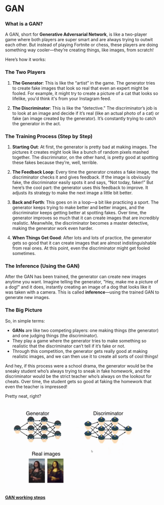# GAN

### What is a GAN?
A GAN, short for **Generative Adversarial Network**, is like a two-player game where both players are super smart and are always trying to outwit each other. But instead of playing Fortnite or chess, these players are doing something way cooler—they’re creating things, like images, from scratch!

Here’s how it works:

### The Two Players
1. **The Generator**: This is like the “artist” in the game. The generator tries to create fake images that look so real that even an expert might be fooled. For example, it might try to create a picture of a cat that looks so lifelike, you'd think it's from your Instagram feed.

2. **The Discriminator**: This is like the “detective.” The discriminator’s job is to look at an image and decide if it’s real (like an actual photo of a cat) or fake (an image created by the generator). It’s constantly trying to catch the generator in the act.

### The Training Process (Step by Step)
1. **Starting Out**: At first, the generator is pretty bad at making images. The pictures it creates might look like a bunch of random pixels mashed together. The discriminator, on the other hand, is pretty good at spotting these fakes because they’re, well, terrible.

2. **The Feedback Loop**: Every time the generator creates a fake image, the discriminator checks it and gives feedback. If the image is obviously fake, the discriminator easily spots it and says, “Not today, faker!” But here’s the cool part: the generator uses this feedback to improve. It adjusts its strategy to make the next image a little bit better.

3. **Back and Forth**: This goes on in a loop—a bit like practicing a sport. The generator keeps trying to make better and better images, and the discriminator keeps getting better at spotting fakes. Over time, the generator improves so much that it can create images that are incredibly realistic. Meanwhile, the discriminator becomes a master detective, making the generator work even harder.

4. **When Things Get Good**: After lots and lots of practice, the generator gets so good that it can create images that are almost indistinguishable from real ones. At this point, even the discriminator might get fooled sometimes.

### The Inference (Using the GAN)
After the GAN has been trained, the generator can create new images anytime you want. Imagine telling the generator, "Hey, make me a picture of a dog!" and it does, instantly creating an image of a dog that looks like it was taken with a camera. This is called **inference**—using the trained GAN to generate new images.

### The Big Picture
So, in simple terms:
- **GANs** are like two competing players: one making things (the generator) and one judging things (the discriminator).
- They play a game where the generator tries to make something so realistic that the discriminator can’t tell if it’s fake or not.
- Through this competition, the generator gets really good at making realistic images, and we can then use it to create all sorts of cool things!

And hey, if this process were a school drama, the generator would be the sneaky student who’s always trying to sneak in fake homework, and the discriminator would be the strict teacher who’s always on the lookout for cheats. Over time, the student gets so good at faking the homework that even the teacher is impressed!

Pretty neat, right?

![GAN Steps](./gans.gif)

**[GAN working steps](https://chatgpt.com/share/5e34a1f2-3fab-41f8-a657-383bcf382af3)**
